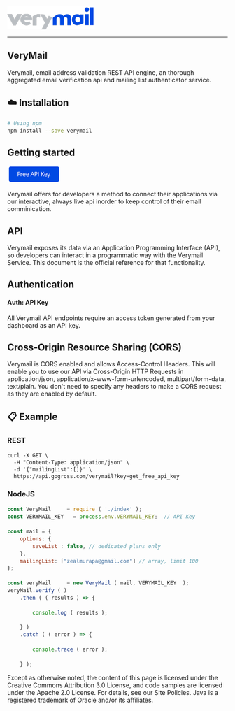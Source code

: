 ![VeryMail](https://raw.githubusercontent.com/GoGross/verymail/master/verimail.png)

---
## VeryMail

Verymail, email address validation REST API engine, an thorough aggregated email verification api and mailing list authenticator service.

## :cloud: Installation

```sh
# Using npm
npm install --save verymail

```

## Getting started

[![VeryMail](https://raw.githubusercontent.com/GoGross/fincharts/master/free-key.jpg)](https://verymail.gogross.com)

Verymail offers for developers a method to connect their applications via our interactive, always live api inorder to keep control of their email comminication.

## API

Verymail exposes its data via an Application Programming Interface (API), so developers can interact in a programmatic way with the Verymail Service. This document is the official reference for that functionality.

## Authentication

#### Auth: API Key
All Verymail API endpoints require an access token generated from your dashboard as an API key.

## Cross-Origin Resource Sharing (CORS) 

Verymail is CORS enabled and allows Access-Control Headers. This will enable you to use our API via Cross-Origin HTTP Requests in application/json, application/x-www-form-urlencoded, multipart/form-data, text/plain. You don't need to specify any headers to make a CORS request as they are enabled by default.

## :clipboard: Example

### REST
```
curl -X GET \
  -H "Content-Type: application/json" \
  -d '{"mailingList":[]}' \
  https://api.gogross.com/verymail?key=get_free_api_key
```
  
### NodeJS

```js
const VeryMail     = require ( './index' );
const VERYMAIL_KEY   = process.env.VERYMAIL_KEY;  // API Key

const mail = {
	options: {
		saveList : false, // dedicated plans only
	},
	mailingList: ["zealmurapa@gmail.com"] // array, limit 100
};

const veryMail     = new VeryMail ( mail, VERYMAIL_KEY  );
veryMail.verify ( )
	.then ( ( results ) => {
		
		console.log ( results );
		
	} )
	.catch ( ( error ) => {
		
		console.trace ( error );
		
	} );

```

Except as otherwise noted, the content of this page is licensed under the Creative Commons Attribution 3.0 License, and code samples are licensed under the Apache 2.0 License. For details, see our Site Policies. Java is a registered trademark of Oracle and/or its affiliates.





